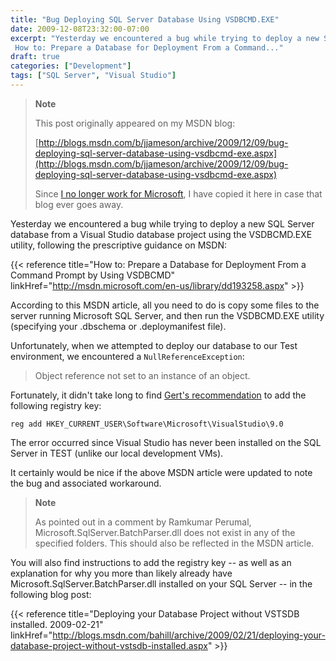 ```yaml
---
title: "Bug Deploying SQL Server Database Using VSDBCMD.EXE"
date: 2009-12-08T23:32:00-07:00
excerpt: "Yesterday we encountered a bug while trying to deploy a new SQL Server database from a Visual Studio database project using the VSDBCMD.EXE utility, following the prescriptive guidance on MSDN: 
 How to: Prepare a Database for Deployment From a Command..."
draft: true
categories: ["Development"]
tags: ["SQL Server", "Visual Studio"]
---
```


> **Note**
>
> This post originally appeared on my MSDN blog:
>
> [http://blogs.msdn.com/b/jjameson/archive/2009/12/09/bug-deploying-sql-server-database-using-vsdbcmd-exe.aspx](http://blogs.msdn.com/b/jjameson/archive/2009/12/09/bug-deploying-sql-server-database-using-vsdbcmd-exe.aspx)
>
> Since [I no longer work for Microsoft](/blog/jjameson/2011/09/02/last-day-with-microsoft), I have copied it here in case that blog                 ever goes away.

Yesterday we encountered a bug while trying to deploy a new SQL Server database         from a Visual Studio database project using the VSDBCMD.EXE utility, following the         prescriptive guidance on MSDN:

{{< reference    title="How to: Prepare a Database for Deployment From a Command Prompt by Using VSDBCMD"    linkHref="http://msdn.microsoft.com/en-us/library/dd193258.aspx" >}}

According to this MSDN article, all you need to do is copy some files to the server         running Microsoft SQL Server, and then run the VSDBCMD.EXE utility (specifying your         .dbschema or .deploymanifest file).

Unfortunately, when we attempted to deploy our database to our Test environment,         we encountered a `NullReferenceException`:

> Object reference not set to an instance of an object.

Fortunately, it didn't take long to find [Gert's recommendation](http://social.msdn.microsoft.com/Forums/en-US/vstsdb/thread/32725cf6-74c1-4b5a-9057-b909ae8a2517) to add the following registry key:

```
reg add HKEY_CURRENT_USER\Software\Microsoft\VisualStudio\9.0
```

The error occurred since Visual Studio has never been installed on the SQL Server         in TEST (unlike our local development VMs).

It certainly would be nice if the above MSDN article were updated to note the bug         and associated workaround.

> **Note**
>
> As pointed out in a comment by Ramkumar Perumal, Microsoft.SqlServer.BatchParser.dll does not exist in any of the specified folders. This should also be reflected in the MSDN article.

You will also find instructions to add the registry key -- as well as an explanation         for why you more than likely already have Microsoft.SqlServer.BatchParser.dll installed         on your SQL Server -- in the following blog post:

{{< reference    title="Deploying your Database Project without VSTSDB installed. 2009-02-21"    linkHref="http://blogs.msdn.com/bahill/archive/2009/02/21/deploying-your-database-project-without-vstsdb-installed.aspx" >}}

